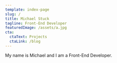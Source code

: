 ```yaml
---
template: index-page
slug: /
title: Michael Stuck
tagline: Front-End Developer
featuredImage: /assets/a.jpg
cta:
  ctaText: Projects
  ctaLink: /blog
---
```


My name is Michael and I am a Front-End Developer.
